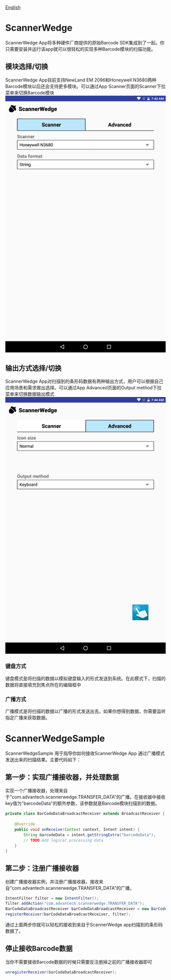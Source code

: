 [English](https://github.com/AIM-Android/ScannerWedgeSample/blob/main/README.md)
# ScannerWedge

ScannerWedge App将多种硬件厂商提供的原始Barcode SDK集成到了一起。你只需要安装并运行该app就可以很轻松的实现多种Barcode模块的扫描功能。

## 模块选择/切换
ScannerWedge App目前支持NewLand EM 2096和Honeywell N3680两种Barcode模块以后还会支持更多模块。可以通过App Scanner页面的Scanner下拉菜单来切换Barcode模块
![](https://github.com/AIM-Android/ScannerWedgeSample/blob/main/images/scanner.png)

## 输出方式选择/切换
ScannerWedge App对扫描到的条形码数据有两种输出方式，用户可以根据自己应用场景和需求做出选择。可以通过App Advanced页面的Output method下拉菜单来切换数据输出模式
![](https://github.com/AIM-Android/ScannerWedgeSample/blob/main/images/output_method.png)

### 键盘方式
键盘模式是将扫描的数据以模拟键盘输入的形式发送到系统。在此模式下，扫描的数据将直接填充到焦点所在的编辑框中

### 广播方式
广播模式是将扫描的数据以广播的形式发送出去。如果你想得到数据，你需要监听指定广播来获取数据。

# ScannerWedgeSample
ScannerWedgeSample 用于指导你如何接收ScannerWedge App 通过广播模式发送出来的扫描结果。主要代码如下：

## 第一步：实现广播接收器，并处理数据

实现一个广播接收器，处理来自于"com.advantech.scannerwedge.TRANSFER_DATA"的广播。在接收器中接收key值为"barcodeData"的额外参数，该参数就是Barcode模块扫描到的数据。
````java
private class BarCodeDataBroadcastReceiver extends BroadcastReceiver {

    @Override
    public void onReceive(Context context, Intent intent) {
        String barcodeData = intent.getStringExtra("barcodeData");
        // TODO Add logical processing data
    }
}
````

## 第二步：注册广播接收器

创建广播接收器实例，并注册广播接收器，接收来自"com.advantech.scannerwedge.TRANSFER_DATA"的广播。
````java
IntentFilter filter = new IntentFilter();
filter.addAction("com.advantech.scannerwedge.TRANSFER_DATA");
BarCodeDataBroadcastReceiver barCodeDataBroadcastReceiver = new BarCodeDataBroadcastReceiver();
registerReceiver(barCodeDataBroadcastReceiver, filter);
````
通过上面两步你就可以轻松的接收到来自于ScannerWedge app扫描到的条形码数据了。

## 停止接收Barcode数据

当你不需要接收Barcode数据的时候只需要反注册掉之前的广播接收器即可
````java
unregisterReceiver(barCodeDataBroadcastReceiver);
````
